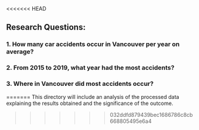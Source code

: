 <<<<<<< HEAD
## Research Questions:
### 1. How many car accidents occur in Vancouver per year on average?
### 2. From 2015 to 2019, what year had the most accidents?
### 3. Where in Vancouver did most accidents occur?
=======
This directory will include an analysis of the processed data explaining the results obtained and the significance of the outcome.
>>>>>>> 032ddfd879439bec1686786c8cb668805495e6a4
